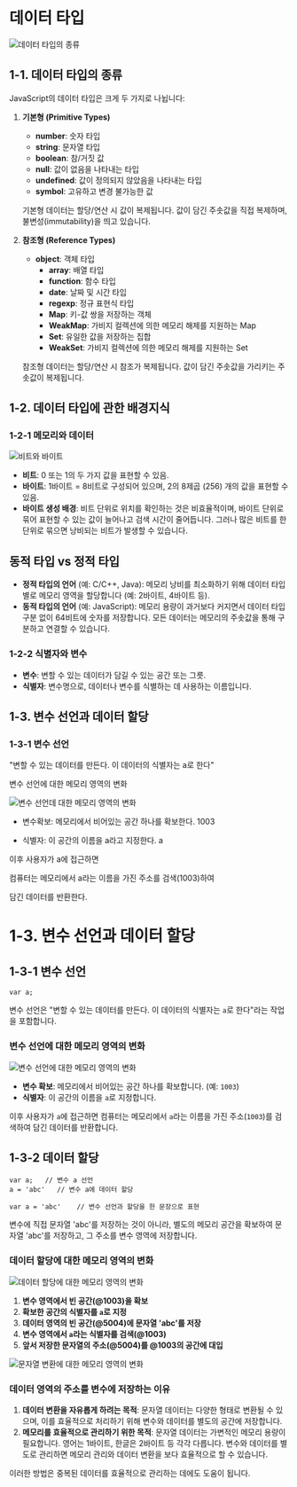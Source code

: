 # 데이터 타입

![데이터 타입의 종류](https://github.com/user-attachments/assets/a7aaad18-e8c0-451f-b31a-3728fad85770)

## 1-1. 데이터 타입의 종류

JavaScript의 데이터 타입은 크게 두 가지로 나뉩니다:

1. **기본형 (Primitive Types)**

    - **number**: 숫자 타입
    - **string**: 문자열 타입
    - **boolean**: 참/거짓 값
    - **null**: 값이 없음을 나타내는 타입
    - **undefined**: 값이 정의되지 않았음을 나타내는 타입
    - **symbol**: 고유하고 변경 불가능한 값

    기본형 데이터는 할당/연산 시 값이 복제됩니다. 값이 담긴 주솟값을 직접 복제하며, 불변성(immutability)을 띄고 있습니다.

2. **참조형 (Reference Types)**

    - **object**: 객체 타입
        - **array**: 배열 타입
        - **function**: 함수 타입
        - **date**: 날짜 및 시간 타입
        - **regexp**: 정규 표현식 타입
        - **Map**: 키-값 쌍을 저장하는 객체
        - **WeakMap**: 가비지 컬렉션에 의한 메모리 해제를 지원하는 Map
        - **Set**: 유일한 값을 저장하는 집합
        - **WeakSet**: 가비지 컬렉션에 의한 메모리 해제를 지원하는 Set

    참조형 데이터는 할당/연산 시 참조가 복제됩니다. 값이 담긴 주솟값을 가리키는 주솟값이 복제됩니다.

## 1-2. 데이터 타입에 관한 배경지식

### 1-2-1 메모리와 데이터

![비트와 바이트](https://github.com/user-attachments/assets/7e74989c-b1de-4fcd-aefb-dba95087ea48)

-   **비트**: 0 또는 1의 두 가지 값을 표현할 수 있음.
-   **바이트**: 1바이트 = 8비트로 구성되어 있으며, 2의 8제곱 (256) 개의 값을 표현할 수 있음.
-   **바이트 생성 배경**: 비트 단위로 위치를 확인하는 것은 비효율적이며, 바이트 단위로 묶어 표현할 수 있는 값이 늘어나고 검색 시간이 줄어듭니다. 그러나 많은 비트를 한 단위로 묶으면 낭비되는 비트가 발생할 수 있습니다.

## 동적 타입 vs 정적 타입

-   **정적 타입의 언어** (예: C/C++, Java): 메모리 낭비를 최소화하기 위해 데이터 타입별로 메모리 영역을 할당합니다 (예: 2바이트, 4바이트 등).
-   **동적 타입의 언어** (예: JavaScript): 메모리 용량이 과거보다 커지면서 데이터 타입 구분 없이 64비트에 숫자를 저장합니다. 모든 데이터는 메모리의 주솟값을 통해 구분하고 연결할 수 있습니다.

### 1-2-2 식별자와 변수

-   **변수**: 변할 수 있는 데이터가 담길 수 있는 공간 또는 그릇.
-   **식별자**: 변수명으로, 데이터나 변수를 식별하는 데 사용하는 이름입니다.

## 1-3. **변수 선언과 데이터 할당**

### 1-3-1 변수 선언

"변할 수 있는 데이터를 만든다. 이 데이터의 식별자는 a로 한다"

변수 선언에 대한 메모리 영역의 변화

![변수 선언데 대한 메모리 영역의 변화](https://github.com/user-attachments/assets/2f36e7ab-4737-4886-bb5d-573e331ce89d)

-   변수확보: 메모리에서 비어있는 공간 하나를 확보한다. 1003

-   식별자: 이 공간의 이름을 a라고 지정한다. a

이후 사용자가 a에 접근하면

컴퓨터는 메모리에서 a라는 이름을 가진 주소를 검색(1003)하여

담긴 데이터를 반환한다.

# 1-3. 변수 선언과 데이터 할당

## 1-3-1 변수 선언

```
var a;
```

변수 선언은 "변할 수 있는 데이터를 만든다. 이 데이터의 식별자는 `a`로 한다"라는 작업을 포함합니다.

### 변수 선언에 대한 메모리 영역의 변화

![변수 선언에 대한 메모리 영역의 변화](https://github.com/user-attachments/assets/2f36e7ab-4737-4886-bb5d-573e331ce89d)

-   **변수 확보**: 메모리에서 비어있는 공간 하나를 확보합니다. (예: `1003`)
-   **식별자**: 이 공간의 이름을 `a`로 지정합니다.

이후 사용자가 `a`에 접근하면 컴퓨터는 메모리에서 `a`라는 이름을 가진 주소(`1003`)를 검색하여 담긴 데이터를 반환합니다.

## 1-3-2 데이터 할당

```
var a;   // 변수 a 선언
a = 'abc'   // 변수 a에 데이터 할당

var a = 'abc'    // 변수 선언과 할당을 한 문장으로 표현
```

변수에 직접 문자열 'abc'를 저장하는 것이 아니라, 별도의 메모리 공간을 확보하여 문자열 'abc'를 저장하고, 그 주소를 변수 영역에 저장합니다.

### 데이터 할당에 대한 메모리 영역의 변화

![데이터 할당에 대한 메모리 영역의 변화](https://github.com/user-attachments/assets/d881241d-dc1e-4e7c-b6b8-81bdf4332a1b)

1. **변수 영역에서 빈 공간(@1003)을 확보**
2. **확보한 공간의 식별자를 `a`로 지정**
3. **데이터 영역의 빈 공간(@5004)에 문자열 'abc'를 저장**
4. **변수 영역에서 `a`라는 식별자를 검색(@1003)**
5. **앞서 저장한 문자열의 주소(@5004)를 @1003의 공간에 대입**

![문자열 변환에 대한 메모리 영역의 변화](https://github.com/user-attachments/assets/be5dab64-c0aa-404d-8462-6936c3b90ec4)

### 데이터 영역의 주소를 변수에 저장하는 이유

1. **데이터 변환을 자유롭게 하려는 목적**: 문자열 데이터는 다양한 형태로 변환될 수 있으며, 이를 효율적으로 처리하기 위해 변수와 데이터를 별도의 공간에 저장합니다.
2. **메모리를 효율적으로 관리하기 위한 목적**: 문자열 데이터는 가변적인 메모리 용량이 필요합니다. 영어는 1바이트, 한글은 2바이트 등 각각 다릅니다. 변수와 데이터를 별도로 관리하면 메모리 관리와 데이터 변환을 보다 효율적으로 할 수 있습니다.

이러한 방법은 중복된 데이터를 효율적으로 관리하는 데에도 도움이 됩니다.
